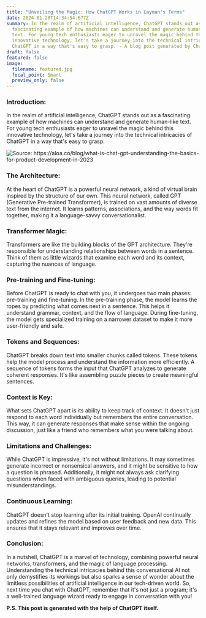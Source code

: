 ```yaml
---
title: "Unveiling the Magic: How ChatGPT Works in Layman's Terms"
date: 2024-01-20T14:34:54.677Z
summary: In the realm of artificial intelligence, ChatGPT stands out as a
  fascinating example of how machines can understand and generate human-like
  text. For young tech enthusiasts eager to unravel the magic behind this
  innovative technology, let's take a journey into the technical intricacies of
  ChatGPT in a way that's easy to grasp. - A blog post generated by ChatGPT
draft: false
featured: false
image:
  filename: featured.jpg
  focal_point: Smart
  preview_only: false
---
```

### Introduction:

In the realm of artificial intelligence, ChatGPT stands out as a fascinating example of how machines can understand and generate human-like text. For young tech enthusiasts eager to unravel the magic behind this innovative technology, let's take a journey into the technical intricacies of ChatGPT in a way that's easy to grasp.

![](https://assets-global.website-files.com/6344c9cef89d6f2270a38908/64148ed756708f9b82464c96_image-of-hand-holding-an-ai-face-looking-at-the-words-chatgpt-openai.webp "Source: https://aloa.co/blog/what-is-chat-gpt-understanding-the-basics-for-product-development-in-2023")

### The Architecture:

At the heart of ChatGPT is a powerful neural network, a kind of virtual brain inspired by the structure of our own. This neural network, called GPT (Generative Pre-trained Transformer), is trained on vast amounts of diverse text from the internet. It learns patterns, associations, and the way words fit together, making it a language-savvy conversationalist.

### Transformer Magic:

Transformers are like the building blocks of the GPT architecture. They're responsible for understanding relationships between words in a sentence. Think of them as little wizards that examine each word and its context, capturing the nuances of language.

### Pre-training and Fine-tuning:

Before ChatGPT is ready to chat with you, it undergoes two main phases: pre-training and fine-tuning. In the pre-training phase, the model learns the ropes by predicting what comes next in a sentence. This helps it understand grammar, context, and the flow of language. During fine-tuning, the model gets specialized training on a narrower dataset to make it more user-friendly and safe.

### Tokens and Sequences:

ChatGPT breaks down text into smaller chunks called tokens. These tokens help the model process and understand the information more efficiently. A sequence of tokens forms the input that ChatGPT analyzes to generate coherent responses. It's like assembling puzzle pieces to create meaningful sentences.

### Context is Key:

What sets ChatGPT apart is its ability to keep track of context. It doesn't just respond to each word individually but remembers the entire conversation. This way, it can generate responses that make sense within the ongoing discussion, just like a friend who remembers what you were talking about.

### Limitations and Challenges:

While ChatGPT is impressive, it's not without limitations. It may sometimes generate incorrect or nonsensical answers, and it might be sensitive to how a question is phrased. Additionally, it might not always ask clarifying questions when faced with ambiguous queries, leading to potential misunderstandings.

### Continuous Learning:

ChatGPT doesn't stop learning after its initial training. OpenAI continually updates and refines the model based on user feedback and new data. This ensures that it stays relevant and improves over time.

### Conclusion:

In a nutshell, ChatGPT is a marvel of technology, combining powerful neural networks, transformers, and the magic of language processing. Understanding the technical intricacies behind this conversational AI not only demystifies its workings but also sparks a sense of wonder about the limitless possibilities of artificial intelligence in our tech-driven world. So, next time you chat with ChatGPT, remember that it's not just a program; it's a well-trained language wizard ready to engage in conversation with you!

**P.S. This post is generated with the help of ChatGPT itself.**